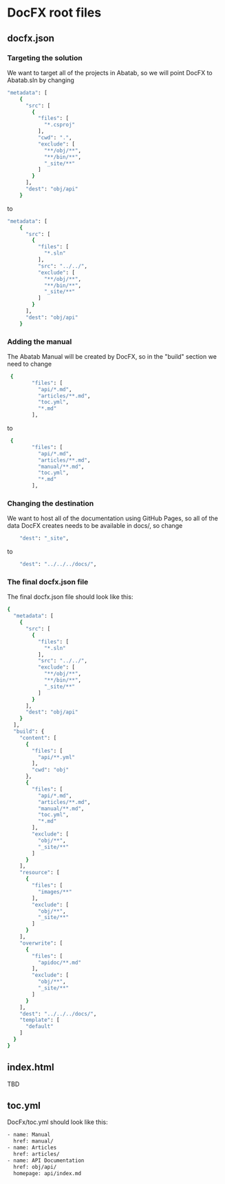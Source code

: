 # DocFX root files

## docfx.json

### Targeting the solution

We want to target all of the projects in Abatab, so we will point DocFX to Abatab.sln by changing

```bash
"metadata": [
    {
      "src": [
        {
          "files": [
            "*.csproj"
          ],
          "cwd": ".",
          "exclude": [
            "**/obj/**",
            "**/bin/**",
            "_site/**"
          ]
        }
      ],
      "dest": "obj/api"
    }
```

to

```bash
"metadata": [
    {
      "src": [
        {
          "files": [
            "*.sln"
          ],
          "src": "../../",
          "exclude": [
            "**/obj/**",
            "**/bin/**",
            "_site/**"
          ]
        }
      ],
      "dest": "obj/api"
    }
```

### Adding the manual

The Abatab Manual will be created by DocFX, so in the "build" section we need to change

```bash
 {
        "files": [
          "api/*.md",
          "articles/**.md",
          "toc.yml",
          "*.md"
        ],
```

to 

```bash
 {
        "files": [
          "api/*.md",
          "articles/**.md",
          "manual/**.md",
          "toc.yml",
          "*.md"
        ],
```

### Changing the destination

We want to host all of the documentation using GitHub Pages, so all of the data DocFX creates needs to be available in docs/, so change

```bash
    "dest": "_site",
```

to

```bash
    "dest": "../../../docs/",
```

### The final docfx.json file

The final docfx.json file should look like this:

```bash
{
  "metadata": [
    {
      "src": [
        {
          "files": [
            "*.sln"
          ],
          "src": "../../",
          "exclude": [
            "**/obj/**",
            "**/bin/**",
            "_site/**"
          ]
        }
      ],
      "dest": "obj/api"
    }
  ],
  "build": {
    "content": [
      {
        "files": [
          "api/**.yml"
        ],
        "cwd": "obj"
      },
      {
        "files": [
          "api/*.md",
          "articles/**.md",
          "manual/**.md",
          "toc.yml",
          "*.md"
        ],
        "exclude": [
          "obj/**",
          "_site/**"
        ]
      }
    ],
    "resource": [
      {
        "files": [
          "images/**"
        ],
        "exclude": [
          "obj/**",
          "_site/**"
        ]
      }
    ],
    "overwrite": [
      {
        "files": [
          "apidoc/**.md"
        ],
        "exclude": [
          "obj/**",
          "_site/**"
        ]
      }
    ],
    "dest": "../../../docs/",
    "template": [
      "default"
    ]
  }
}
```

## index.html

TBD

## toc.yml

DocFx/toc.yml should look like this:

```bash
- name: Manual
  href: manual/
- name: Articles
  href: articles/
- name: API Documentation
  href: obj/api/
  homepage: api/index.md

```
